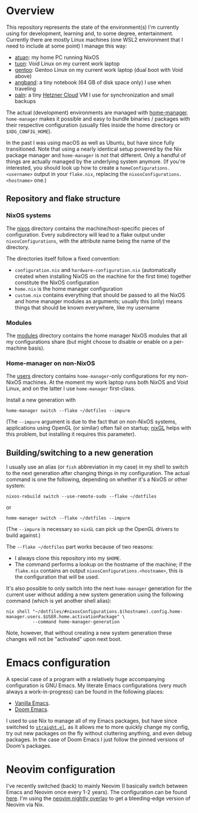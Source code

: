 # Overview

This repository represents the state of the environment(s) I'm currently using
for development, learning and, to some degree, entertainment. Currently there
are mostly Linux machines (one WSL2 environment that I need to include at some
point) I manage this way:

- [atuan](./nixos/atuan): my home PC running NixOS
- [tuon](./users/void@tuon): Void Linux on my current work laptop
- [gentoo](./users/kenran@gentoo): Gentoo Linux on my current work laptop (dual boot with Void above)
- [angband](./nixos/angband): a tiny notebook (64 GB of disk space only) I use when
  traveling
- [paln](./nixos/paln): a tiny [Hetzner Cloud](https://www.hetzner.com/cloud)
  VM I use for synchronization and small backups

The actual (development) environments are managed with
[home-manager](https://github.com/nix-community/home-manager).
`home-manager` makes it possible and easy to bundle binaries / packages with their
respective configuration (usually files inside the home directory or
`$XDG_CONFIG_HOME`).

In the past I was using macOS as well as Ubuntu, but have since fully
transitioned. Note that using a nearly identical setup powered by the Nix
package manager and `home-manager` is not that different. Only a handful of things
are actually managed by the underlying system anymore. (If you're interested,
you should look up how to create a `homeConfigurations.<username>` output in your
`flake.nix`, replacing the `nixosConfigurations.<hostname>` one.)

## Repository and flake structure
### NixOS systems

The [nixos](./nixos) directory contains the machine/host-specific pieces of configuration.
Every subdirectory will lead to a flake output under `nixosConfigurations`, with
the attribute name being the name of the directory.

The directories itself follow a fixed convention:

- `configuration.nix` and `hardware-configuration.nix` (automatically created when
  installing NixOS on the machine for the first time) together constitute the
  NixOS configuration
- `home.nix` is the home manager configuration
- `custom.nix` contains everything that should be passed to all the NixOS and home
  manager modules as arguments; usually this (only) means things that should be
  known everywhere, like my username

### Modules

The [modules](./modules) directory contains the home manager NixOS modules that
all my configurations share (but might choose to disable or enable on a
per-machine basis).

### Home-manager on non-NixOS

The [users](./users) directory contains `home-manager`-only configurations for my non-NixOS
machines. At the moment my work laptop runs both NixOS and Void Linux, and on
the latter I use `home-manager` first-class.

Install a new generation with

```shell
home-manager switch --flake ~/dotfiles --impure
```

(The `--impure` argument is due to the fact that on non-NixOS systems,
applications using OpenGL (or similar) often fail on startup;
[nixGL](https://github.com/nix-community/nixGL) helps with this problem, but
installing it requires this parameter).

## Building/switching to a new generation

I usually use an alias (or `fish` abbreviation in my case) in my shell to
switch to the next generation after changing things in my configuration. The
actual command is one the following, depending on whether it's a NixOS or other
system:

```shell
nixos-rebuild switch --use-remote-sudo --flake ~/dotfiles
```

or

```shell
home-manager switch --flake ~/dotfiles --impure
```

(The `--impure` is necessary so `nixGL` can pick up the OpenGL drivers to build
against.)

The `--flake ~/dotfiles` part works because of two reasons:

- I always clone this repository into my `$HOME`.
- The command performs a lookup on the hostname of the machine; if the `flake.nix`
  contains an output `nixosConfigurations.<hostname>`, this is the configuration
  that will be used.

It's also possible to only switch into the next `home-manager` generation for the
current user without adding a new system generation using the following command
(which is yet another shell alias):

```shell
nix shell "~/dotfiles/#nixosConfigurations.$(hostname).config.home-manager.users.$USER.home.activationPackage" \
          --command home-manager-generation
```

Note, however, that without creating a new system generation these changes will
not be "activated" upon next boot.

# Emacs configuration

A special case of a program with a relatively huge accompanying configuration
is GNU Emacs. My literate Emacs configurations (very much always a
work-in-progress) can be found in the following places:

- [Vanilla Emacs](file:modules/emacs/emacs.d/config.org).
- [Doom Emacs](file:modules/doom/doom/config.org).

I used to use Nix to manage all of my Emacs packages, but have since switched
to [`straight.el`](https://github.com/radian-software/straight.el), as it
allows me to more quickly change my config, try out new packages on the fly
without cluttering anything, and even debug packages. In the case of Doom Emacs
I just follow the pinned versions of Doom's packages.

# Neovim configuration

I've recently switched (back) to mainly Neovim (I basically switch between
Emacs and Neovim once every 1-2 years). The configuration can be found
[here](./modules/neovim/nvim). I'm using the [neovim nightly
overlay](https://github.com/nix-community/neovim-nightly-overlay) to get a
bleeding-edge version of Neovim via Nix.

